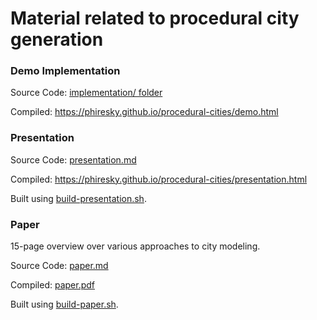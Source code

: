 # Material related to procedural city generation

### Demo Implementation

Source Code: [implementation/ folder](implementation/)

Compiled: https://phiresky.github.io/procedural-cities/demo.html

### Presentation

Source Code: [presentation.md](presentation.md)

Compiled: https://phiresky.github.io/procedural-cities/presentation.html

Built using [build-presentation.sh](build-presentation.sh).

### Paper

15-page overview over various approaches to city modeling.

Source Code: [paper.md](paper.md)

Compiled: [paper.pdf](paper.pdf)

Built using [build-paper.sh](build-paper.sh).
